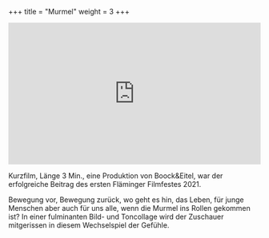 +++
title = "Murmel"
weight = 3
+++

<div style="padding:56.25% 0 0 0;position:relative;"><iframe src="https://player.vimeo.com/video/593918886?h=6a874a014e" style="position:absolute;top:0;left:0;width:100%;height:100%;" frameborder="0" allow="autoplay; fullscreen; picture-in-picture" allowfullscreen></iframe></div><script src="https://player.vimeo.com/api/player.js"></script>

Kurzfilm, Länge 3 Min., eine Produktion von Boock&Eitel, war der erfolgreiche Beitrag des ersten Fläminger Filmfestes 2021. 

Bewegung vor, Bewegung zurück, wo geht es hin, das Leben, für junge Menschen aber auch für uns alle, wenn die Murmel ins Rollen gekommen ist? In einer fulminanten Bild- und Toncollage wird der Zuschauer mitgerissen in diesem Wechselspiel der Gefühle. 
